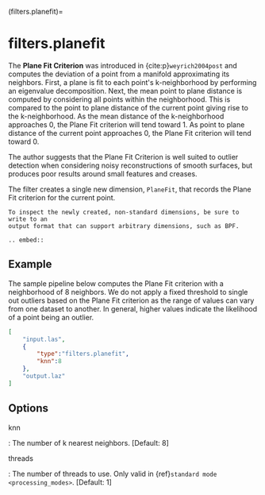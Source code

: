 (filters.planefit)=

# filters.planefit

The **Plane Fit Criterion** was introduced in {cite:p}`weyrich2004post` and computes the
deviation of a point from a manifold approximating its neighbors.  First, a
plane is fit to each point's k-neighborhood by performing an eigenvalue
decomposition. Next, the mean point to plane distance is computed by
considering all points within the neighborhood. This is compared to the point
to plane distance of the current point giving rise to the k-neighborhood. As
the mean distance of the k-neighborhood approaches 0, the Plane Fit criterion
will tend toward 1. As point to plane distance of the current point approaches
0, the Plane Fit criterion will tend toward 0.

The author suggests that the Plane Fit Criterion is well suited to outlier
detection when considering noisy reconstructions of smooth surfaces, but
produces poor results around small features and creases.

The filter creates a single new dimension, `PlaneFit`, that records the
Plane Fit criterion for the current point.

```{note}
To inspect the newly created, non-standard dimensions, be sure to write to an
output format that can support arbitrary dimensions, such as BPF.
```

```{eval-rst}
.. embed::
```

## Example

The sample pipeline below computes the Plane Fit criterion with a neighborhood
of 8 neighbors. We do not apply a fixed threshold to single out outliers based
on the Plane Fit criterion as the range of values can vary from one dataset to
another. In general, higher values indicate the likelihood of a point being an
outlier.

```json
[
    "input.las",
    {
        "type":"filters.planefit",
        "knn":8
    },
    "output.laz"
]
```

## Options

knn

: The number of k nearest neighbors. \[Default: 8\]

threads

: The number of threads to use. Only valid in {ref}`standard mode <processing_modes>`. \[Default: 1\]

```{include} filter_opts.md
```
